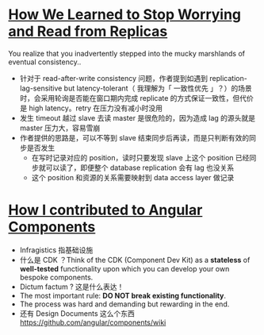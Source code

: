 # [How We Learned to Stop Worrying and Read from Replicas](https://medium.com/box-tech-blog/how-we-learned-to-stop-worrying-and-read-from-replicas-58cc43973638)

You realize that you inadvertently stepped into the mucky marshlands of eventual consistency..

- 针对于 read-after-write consistency 问题，作者提到如遇到 replication-lag-sensitive but latency-tolerant（ 我理解为「 一致性优先 」？）的场景时，会采用轮询是否能在窗口期内完成 replicate 的方式保证一致性，但代价是 high latency。retry 在压力没有减小时没用
- 发生 timeout 越过 slave 去读 master 是很危险的，因为造成 lag 的源头就是 master 压力大，容易雪崩
- 作者提供的思路是，可以不等到 slave 结束同步后再读，而是只判断有效的同步是否发生
  - 在写时记录对应的 position，读时只要发现 slave 上这个 position 已经同步就可以读了，即便整个 database replication 会有 lag 也没关系
  - 这个 position 和资源的关系需要映射到 data access layer 做记录

# [How I contributed to Angular Components](https://blog.angular.io/how-i-contributed-to-angular-components-b3a8830ca268)

- Infragistics 指基础设施
- 什么是 CDK ？Think of the CDK (Component Dev Kit) as a **stateless** of **well-tested** functionality upon which you can develop your own bespoke components.
- Dictum factum ? 这是什么表达！
- The most important rule: **DO NOT break existing functionality**.
- The process was hard and demanding but rewarding in the end.
- 还有 Design Documents 这么个东西 https://github.com/angular/components/wiki
